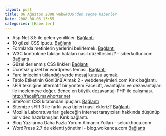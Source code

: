 ```yaml
---
layout: post
title: 06 Ağustos 2008 web&#039;den seçme haberler
Date: 2008-08-06 13:55
categories: [Haberler]
---
```


-   Asp.Net 3.5 ile gelen yenilikler. [Bağlantı][]
-   10 güzel CSS ipucu. [Bağlantı][1]
-   Formlarda metinlerin yerlerini belirlemek. [Bağlantı][2]
-   W3C kontrolüne takılan hataları nasıl düzeltirsiniz? -
    siberkultur.com [Bağlantı][3]
-   Güzel derlenmiş CSS linkleri [Bağlantı][4]
-   Ücretsiz güzel bir wordpress teması. [Bağlantı][5]
-   Fare imlecinin tıklandığı yerde mesaj kutusu açmak.
-   Tablo Etiketinin Gönlünü Almak 2 - webdeneyimleri.com Kırık bağlantı.
-   sFIR tekniğine alternatif bir yöntem FaceLift, avantajları ve
    dezavantajları ile incelemeye değer. Bence en büyük dezavantajı PHP
    ile çalışması. http://facelift.mawhorter.net
-   SitePoint CSS kitabından ipuçları. [Bağlantı][9]
-   Sitemize sFIR 3 ile farklı yazı tipleri nasıl ekleriz?
    [Bağlantı][10]
-   Mozilla Laboratuvarları geleceğin internet tarayıcıları hakkında
    düşünüp bir video hazırlamışlar. Kırık bağlantı.
-   Blog Yazılarına Daha Fazla Yorum Almanın Yolları - selcukhoca.com
-   WordPress 2.7 de eklenti yönetimi - blog.wolkanca.com [Bağlantı][13]


  [Bağlantı]: http://www.devx.com/codemag/Article/38741 "asp.net 3.5"
  [1]: http://designreviver.com/tutorials/10-excellent-css-tips-and-tutorials/
    "css"
  [2]: http://css-tricks.com/label-placement-on-forms/
    "form metinlerinin yeri"
  [3]: http://www.siberkultur.com/?q=css-html-hata-ayiklama
    "w3c doğrulama"
  [4]: http://www.webdevlounge.com/articles/mega-awesome-css-resource-list/
    "CSS linkleri"
  [5]: http://www.smashingmagazine.com/2008/08/05/fervens-a-free-wordpress-theme/
    "wordpress teması"
  [9]: http://www.sitepoint.com/blogs/2008/08/05/mining-the-sitepoint-css-reference/
    "css ipuçları"
  [10]: http://nettuts.com/javascript-ajax/how-to-implement-sifr3-into-your-website/
  [13]: http://blog.wolkanca.com/wordpress-27-de-eklenti-yonetimi/?source=rss
    "wordpress 2.7"
